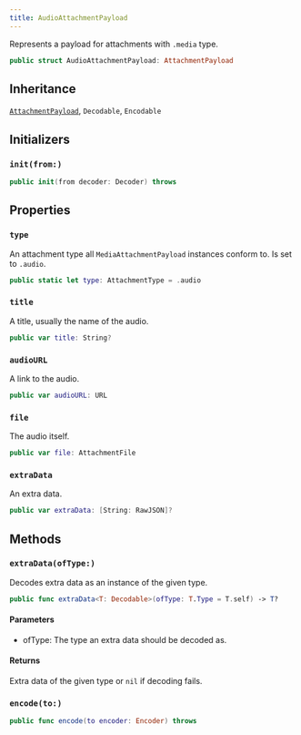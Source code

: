 ```yaml
---
title: AudioAttachmentPayload
---
```


Represents a payload for attachments with `.media` type.

``` swift
public struct AudioAttachmentPayload: AttachmentPayload 
```

## Inheritance

[`AttachmentPayload`](../attachment-payload), `Decodable`, `Encodable`

## Initializers

### `init(from:)`

``` swift
public init(from decoder: Decoder) throws 
```

## Properties

### `type`

An attachment type all `MediaAttachmentPayload` instances conform to. Is set to `.audio`.

``` swift
public static let type: AttachmentType = .audio
```

### `title`

A title, usually the name of the audio.

``` swift
public var title: String?
```

### `audioURL`

A link to the audio.

``` swift
public var audioURL: URL
```

### `file`

The audio itself.

``` swift
public var file: AttachmentFile
```

### `extraData`

An extra data.

``` swift
public var extraData: [String: RawJSON]?
```

## Methods

### `extraData(ofType:)`

Decodes extra data as an instance of the given type.

``` swift
public func extraData<T: Decodable>(ofType: T.Type = T.self) -> T? 
```

#### Parameters

  - ofType: The type an extra data should be decoded as.

#### Returns

Extra data of the given type or `nil` if decoding fails.

### `encode(to:)`

``` swift
public func encode(to encoder: Encoder) throws 
```
